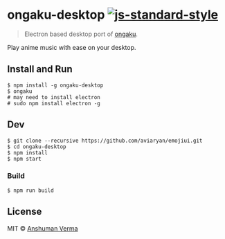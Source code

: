 # ongaku-desktop [![js-standard-style](https://img.shields.io/badge/code%20style-standard-brightgreen.svg)](http://standardjs.com/)

> Electron based desktop port of [ongaku](https://github.com/Anshuman-Verma/ongaku).

Play anime music with ease on your desktop.

## Install and Run

```
$ npm install -g ongaku-desktop
$ ongaku
# may need to install electron
# sudo npm install electron -g
```

## Dev

```
$ git clone --recursive https://github.com/aviaryan/emojiui.git
$ cd ongaku-desktop
$ npm install
$ npm start
```

### Build

```
$ npm run build
```

## License

MIT © [Anshuman Verma](https://twitter.com/Anshumaniac12)
